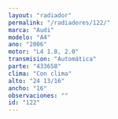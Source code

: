 ```yaml
---
layout: "radiador"
permalink: "/radiadores/122/"
marca: "Audi"
modelo: "A4"
ano: "2006"
motor: "L4 1.8, 2.0"
transmision: "Automática"
parte: "433658"
clima: "Con clima"
alto: "24 13/16"
ancho: "16"
observaciones: ""
id: "122"
---
```


